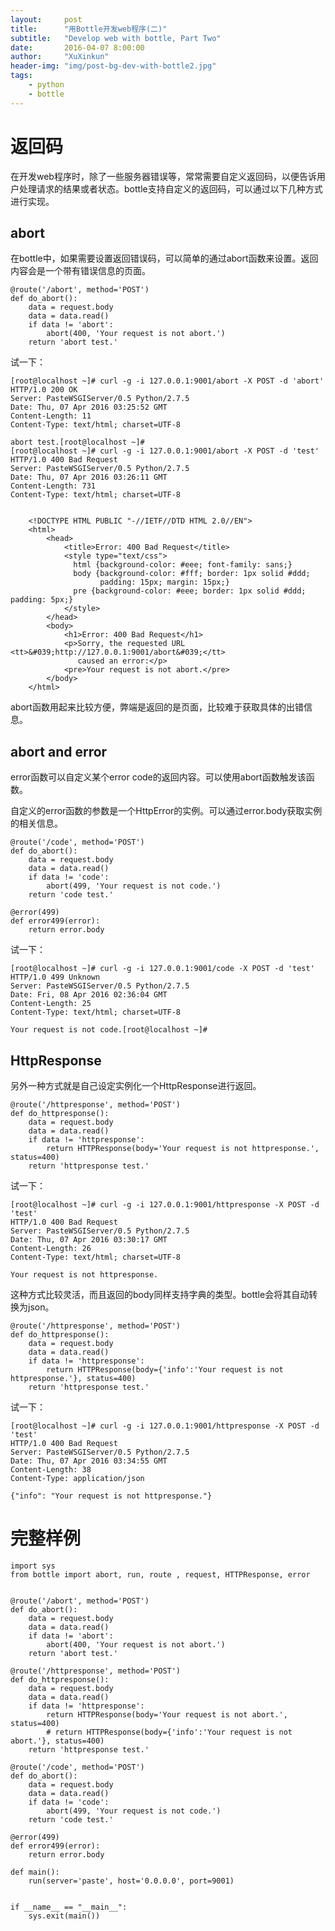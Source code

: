 ```yaml
---
layout:     post
title:      "用Bottle开发web程序(二)"
subtitle:   "Develop web with bottle, Part Two"
date:       2016-04-07 8:00:00
author:     "XuXinkun"
header-img: "img/post-bg-dev-with-bottle2.jpg"
tags:
    - python
    - bottle
---
```


# 返回码

在开发web程序时，除了一些服务器错误等，常常需要自定义返回码，以便告诉用户处理请求的结果或者状态。bottle支持自定义的返回码，可以通过以下几种方式进行实现。

## abort

在bottle中，如果需要设置返回错误码，可以简单的通过abort函数来设置。返回内容会是一个带有错误信息的页面。

    @route('/abort', method='POST')
    def do_abort():
        data = request.body
        data = data.read()
        if data != 'abort':
            abort(400, 'Your request is not abort.')
        return 'abort test.'

试一下：

    [root@localhost ~]# curl -g -i 127.0.0.1:9001/abort -X POST -d 'abort'
    HTTP/1.0 200 OK
    Server: PasteWSGIServer/0.5 Python/2.7.5
    Date: Thu, 07 Apr 2016 03:25:52 GMT
    Content-Length: 11
    Content-Type: text/html; charset=UTF-8
    
    abort test.[root@localhost ~]#
    [root@localhost ~]# curl -g -i 127.0.0.1:9001/abort -X POST -d 'test'
    HTTP/1.0 400 Bad Request
    Server: PasteWSGIServer/0.5 Python/2.7.5
    Date: Thu, 07 Apr 2016 03:26:11 GMT
    Content-Length: 731
    Content-Type: text/html; charset=UTF-8
    
    
        <!DOCTYPE HTML PUBLIC "-//IETF//DTD HTML 2.0//EN">
        <html>
            <head>
                <title>Error: 400 Bad Request</title>
                <style type="text/css">
                  html {background-color: #eee; font-family: sans;}
                  body {background-color: #fff; border: 1px solid #ddd;
                        padding: 15px; margin: 15px;}
                  pre {background-color: #eee; border: 1px solid #ddd; padding: 5px;}
                </style>
            </head>
            <body>
                <h1>Error: 400 Bad Request</h1>
                <p>Sorry, the requested URL <tt>&#039;http://127.0.0.1:9001/abort&#039;</tt>
                   caused an error:</p>
                <pre>Your request is not abort.</pre>
            </body>
        </html>

abort函数用起来比较方便，弊端是返回的是页面，比较难于获取具体的出错信息。

## abort and error

error函数可以自定义某个error code的返回内容。可以使用abort函数触发该函数。

自定义的error函数的参数是一个HttpError的实例。可以通过error.body获取实例的相关信息。

    @route('/code', method='POST')
    def do_abort():
        data = request.body
        data = data.read()
        if data != 'code':
            abort(499, 'Your request is not code.')
        return 'code test.'
    
    @error(499)
    def error499(error):
        return error.body

试一下：

    [root@localhost ~]# curl -g -i 127.0.0.1:9001/code -X POST -d 'test'
    HTTP/1.0 499 Unknown
    Server: PasteWSGIServer/0.5 Python/2.7.5
    Date: Fri, 08 Apr 2016 02:36:04 GMT
    Content-Length: 25
    Content-Type: text/html; charset=UTF-8
    
    Your request is not code.[root@localhost ~]# 

## HttpResponse

另外一种方式就是自己设定实例化一个HttpResponse进行返回。

    @route('/httpresponse', method='POST')
    def do_httpresponse():
        data = request.body
        data = data.read()
        if data != 'httpresponse':
            return HTTPResponse(body='Your request is not httpresponse.', status=400)
        return 'httpresponse test.'

试一下：

    [root@localhost ~]# curl -g -i 127.0.0.1:9001/httpresponse -X POST -d 'test'
    HTTP/1.0 400 Bad Request
    Server: PasteWSGIServer/0.5 Python/2.7.5
    Date: Thu, 07 Apr 2016 03:30:17 GMT
    Content-Length: 26
    Content-Type: text/html; charset=UTF-8
    
    Your request is not httpresponse.

这种方式比较灵活，而且返回的body同样支持字典的类型。bottle会将其自动转换为json。

    @route('/httpresponse', method='POST')
    def do_httpresponse():
        data = request.body
        data = data.read()
        if data != 'httpresponse':
            return HTTPResponse(body={'info':'Your request is not httpresponse.'}, status=400)
        return 'httpresponse test.'

试一下：
        
    [root@localhost ~]# curl -g -i 127.0.0.1:9001/httpresponse -X POST -d 'test'
    HTTP/1.0 400 Bad Request
    Server: PasteWSGIServer/0.5 Python/2.7.5
    Date: Thu, 07 Apr 2016 03:34:55 GMT
    Content-Length: 38
    Content-Type: application/json
    
    {"info": "Your request is not httpresponse."}
    
# 完整样例
 
    import sys
    from bottle import abort, run, route , request, HTTPResponse, error
    
    
    @route('/abort', method='POST')
    def do_abort():
        data = request.body
        data = data.read()
        if data != 'abort':
            abort(400, 'Your request is not abort.')
        return 'abort test.'
    
    @route('/httpresponse', method='POST')
    def do_httpresponse():
        data = request.body
        data = data.read()
        if data != 'httpresponse':
            return HTTPResponse(body='Your request is not abort.', status=400)
            # return HTTPResponse(body={'info':'Your request is not abort.'}, status=400)
        return 'httpresponse test.'
    
    @route('/code', method='POST')
    def do_abort():
        data = request.body
        data = data.read()
        if data != 'code':
            abort(499, 'Your request is not code.')
        return 'code test.'
    
    @error(499)
    def error499(error):
        return error.body
    
    def main():
        run(server='paste', host='0.0.0.0', port=9001)
    
    
    if __name__ == "__main__":
        sys.exit(main())
